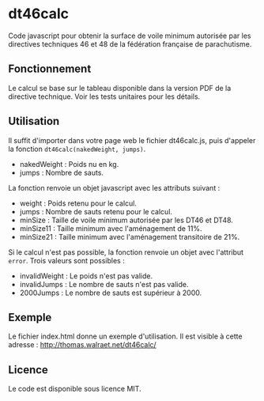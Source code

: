 # dt46calc
Code javascript pour obtenir la surface de voile minimum autorisée par les directives techniques 46 et 48 de la fédération française de parachutisme.

## Fonctionnement
Le calcul se base sur le tableau disponible dans la version PDF de la directive technique. Voir les tests unitaires pour les détails.

## Utilisation
Il suffit d'importer dans votre page web le fichier dt46calc.js, puis d'appeler la fonction ``dt46calc(nakedWeight, jumps)``.
 * nakedWeight : Poids nu en kg.
 * jumps : Nombre de sauts.
 
La fonction renvoie un objet javascript avec les attributs suivant :
 * weight : Poids retenu pour le calcul.
 * jumps : Nombre de sauts retenu pour le calcul.
 * minSize : Taille de voile minimum autorisée par les DT46 et DT48.
 * minSize11 : Taille minimum avec l'aménagement de 11%.
 * minSize21 : Taille minimum avec l'aménagement transitoire de 21%.
 
Si le calcul n'est pas possible, la fonction renvoie un objet avec l'attribut ``error``. Trois valeurs sont possibles :
 * invalidWeight : Le poids n'est pas valide.
 * invalidJumps : Le nombre de sauts n'est pas valide.
 * 2000Jumps : Le nombre de sauts est supérieur à 2000.

## Exemple
Le fichier index.html donne un exemple d'utilisation. Il est visible à cette adresse : http://thomas.walraet.net/dt46calc/

## Licence
Le code est disponible sous licence MIT.
